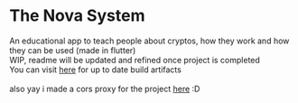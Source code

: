 # The Nova System
 An educational app to teach people about cryptos, how they work and how they can be used (made in flutter) <br>
 WIP, readme will be updated and refined once project is completed <br>
 You can visit [here](https://nightly.link/The-NOVA-System/nova_app/workflows/flutter/main) for up to date build artifacts
<br><br>
also yay i made a cors proxy for the project [here](https://corsproxy.garvshah.workers.dev) :D
